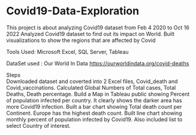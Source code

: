 # Covid19-Data-Exploration

This project is about analyzing Covid19 dataset from Feb 4 2020 to Oct 16 2022
Analyzed Covid19 dataset to find out its impact on World.
Built visualizations to show the regions that are affected by Covid

Tools Used:  Microsoft Excel, SQL Server, Tableau

DataSet used : Our World In Data
https://ourworldindata.org/covid-deaths

Steps  
Downloaded dataset and coverted into 2 Excel files, Covid_death and Covid_vaccinations.
Calculated Global Numbers of Total cases, Total Deaths, Death percentage.
Build a Map in Tableau public showing Percent of population infected per country. It clearly shows the darker area has more Covid19 infection.
Built a bar chart showing Total death count per Continent. Europe has the highest death count.
Built line chart showing monthly percent of population infected by Covid19. Also included list to select Country of interest.





